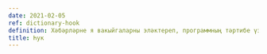 ```yaml
---
date: 2021-02-05
ref: dictionary-hook
definition: Хәбәрләрне я вакыйгаларны эләктереп, программның тәртибе үзгәрә торган код
title: Һук
---
```

